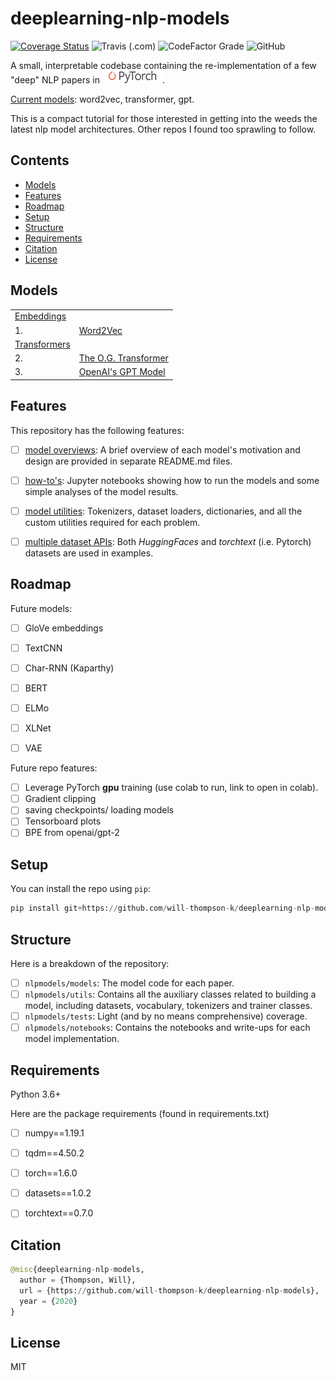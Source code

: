 # deeplearning-nlp-models
[![Coverage Status](https://coveralls.io/repos/github/will-thompson-k/deeplearning-nlp-models/badge.svg?branch=master)](https://coveralls.io/github/will-thompson-k/deeplearning-nlp-models?branch=master)
![Travis (.com)](https://img.shields.io/travis/com/will-thompson-k/deeplearning-nlp-models)
![CodeFactor Grade](https://img.shields.io/codefactor/grade/github/will-thompson-k/deeplearning-nlp-models)
![GitHub](https://img.shields.io/github/license/will-thompson-k/deeplearning-nlp-models)

A small, interpretable codebase containing the re-implementation of a few "deep" NLP papers in ![pytorch_emblem](media/Pytorch_logo.png).

<ins>Current models</ins>: word2vec, transformer, gpt.

This is a compact tutorial for those interested in getting into the weeds the latest nlp model architectures.
Other repos I found too sprawling to follow.

## Contents

- [Models](#Models)
- [Features](#Features)
- [Roadmap](#Roadmap)
- [Setup](#Setup)
- [Structure](#Structure)
- [Requirements](#Requirements)
- [Citation](#Citation)
- [License](#License)


## Models

|                   |                           | 
| :-------------------- | :--------------------  | 
|  <ins>Embeddings</ins>|             | 
|  1. |  [Word2Vec](nlpmodels/notebooks/word2vec/README.md)   | 
|  <ins>Transformers</ins> |                | 
|  2. |  [The O.G. Transformer](nlpmodels/notebooks/transformer/README.md)  | 
|  3. |  [OpenAI's GPT Model](nlpmodels/notebooks/gpt/README.md)  | 

## Features

This repository has the following features:

- [ ] <ins>model overviews</ins>: A brief overview of each model's motivation and design are provided in separate README.md files.
- [ ] <ins>how-to's</ins>: Jupyter notebooks showing how to run the models and some simple analyses of the model results.
- [ ] <ins>model utilities</ins>: Tokenizers, dataset loaders, dictionaries, and all the custom utilities required for each problem.
- [ ] <ins>multiple dataset APIs</ins>: Both *HuggingFaces* and *torchtext* (i.e. Pytorch) datasets are used in examples.


## Roadmap

Future models:

- [ ] GloVe embeddings
- [ ] TextCNN
- [ ] Char-RNN (Kaparthy)
- [ ] BERT
- [ ] ELMo
- [ ] XLNet 
- [ ] VAE


Future repo features:

- [ ] Leverage PyTorch **gpu** training (use colab to run, link to open in colab).
- [ ] Gradient clipping
- [ ] saving checkpoints/ loading models
- [ ] Tensorboard plots
- [ ] BPE from openai/gpt-2

## Setup

You can install the repo using `pip`:

```python
pip install git+https://github.com/will-thompson-k/deeplearning-nlp-models 
```

## Structure

Here is a breakdown of the repository:

- [ ] `nlpmodels/models`: The model code for each paper.
- [ ] `nlpmodels/utils`: Contains all the auxiliary classes related to building a model, 
including datasets, vocabulary, tokenizers and trainer classes.
- [ ] `nlpmodels/tests`: Light (and by no means comprehensive) coverage.
- [ ] `nlpmodels/notebooks`: Contains the notebooks and write-ups for each model implementation.

## Requirements

Python 3.6+

Here are the package requirements (found in requirements.txt)

- [ ] numpy==1.19.1
- [ ] tqdm==4.50.2
- [ ] torch==1.6.0
- [ ] datasets==1.0.2
- [ ] torchtext==0.7.0


## Citation

```python 
@misc{deeplearning-nlp-models,
  author = {Thompson, Will},
  url = {https://github.com/will-thompson-k/deeplearning-nlp-models},
  year = {2020}
}
```
## License

MIT